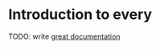 # Introduction to every

TODO: write [great documentation](http://jacobian.org/writing/what-to-write/)
